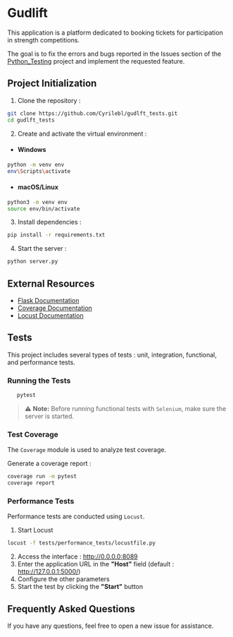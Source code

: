# Gudlift

This application is a platform dedicated to booking tickets for participation in strength competitions.

The goal is to fix the errors and bugs reported in the Issues section of the [Python_Testing](https://github.com/OpenClassrooms-Student-Center/Python_Testing) project and implement the requested feature.

## Project Initialization

1. Clone the repository :

```bash
git clone https://github.com/Cyrilebl/gudlft_tests.git
cd gudlft_tests
```

2. Create and activate the virtual environment :

- #### Windows

```bash
python -m venv env
env\Scripts\activate
```

- #### macOS/Linux

```bash
python3 -m venv env
source env/bin/activate
```

3. Install dependencies :

```bash
pip install -r requirements.txt
```

4. Start the server :

```bash
python server.py
```

## External Resources

- [Flask Documentation](https://flask-fr.readthedocs.io/)
- [Coverage Documentation](https://coverage.readthedocs.io/en/7.6.12/)
- [Locust Documentation](https://locust.io/)

## Tests

This project includes several types of tests : unit, integration, functional, and performance tests.

### Running the Tests

```bash
   pytest
```

> ⚠️ **Note:** Before running functional tests with `Selenium`, make sure the server is started.

### Test Coverage

The `Coverage` module is used to analyze test coverage.

Generate a coverage report :

```bash
coverage run -m pytest
coverage report
```

### Performance Tests

Performance tests are conducted using `Locust`.

1. Start Locust

```bash
locust -f tests/performance_tests/locustfile.py
```

2. Access the interface : http://0.0.0.0:8089
3. Enter the application URL in the **"Host"** field (default : http://127.0.0.1:5000/)
4. Configure the other parameters
5. Start the test by clicking the **"Start"** button

## Frequently Asked Questions

If you have any questions, feel free to open a new issue for assistance.
